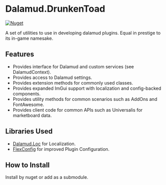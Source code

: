 # Dalamud.DrunkenToad
[![Nuget](https://img.shields.io/nuget/v/Dalamud.DrunkenToad)](https://www.nuget.org/packages/Dalamud.DrunkenToad/)

A set of utilities to use in developing dalamud plugins. Equal in prestige to its in-game namesake.

## Features
- Provides interface for Dalamud and custom services (see DalamudContext).
- Provides access to Dalamud settings.
- Provides extension methods for commonly used classes.
- Provides expanded ImGui support with localization and config-backed components.
- Provides utility methods for common scenarios such as AddOns and FontAwesome.
- Provides client code for common APIs such as Universalis for marketboard data.

## Libraries Used
- [Dalamud.Loc](https://github.com/kalilistic/Dalamud.Loc) for Localization.
- [FlexConfig](https://github.com/kalilistic/FlexConfig) for improved Plugin Configuration.

## How to Install
Install by nuget or add as a submodule.
